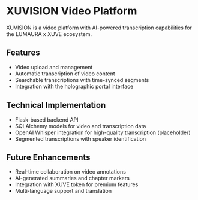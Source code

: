 # XUVISION Video Platform

XUVISION is a video platform with AI-powered transcription capabilities for the LUMAURA x XUVE ecosystem.

## Features

- Video upload and management
- Automatic transcription of video content
- Searchable transcriptions with time-synced segments
- Integration with the holographic portal interface

## Technical Implementation

- Flask-based backend API
- SQLAlchemy models for video and transcription data
- OpenAI Whisper integration for high-quality transcription (placeholder)
- Segmented transcriptions with speaker identification

## Future Enhancements

- Real-time collaboration on video annotations
- AI-generated summaries and chapter markers
- Integration with XUVE token for premium features
- Multi-language support and translation
